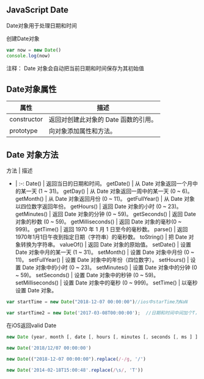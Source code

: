## JavaScript Date 

Date对象用于处理日期和时间

创建Date对象
``` js
var now = new Date()
console.log(now)
```
注释： Date 对象会自动把当前日期和时间保存为其初始值

## Date对象属性

属性 | 描述
------------ | -------------
constructor | 返回对创建此对象的 Date 函数的引用。
prototype | 向对象添加属性和方法。

## Date 对象方法

方法 | 描述
-  | :-:
Date() | 返回当日的日期和时间。
getDate() | 从 Date 对象返回一个月中的某一天 (1 ~ 31)。
getDay() | 从 Date 对象返回一周中的某一天 (0 ~ 6)。
getMonth() | 从 Date 对象返回月份 (0 ~ 11)。
getFullYear() | 从 Date 对象以四位数字返回年份。
getHours() | 返回 Date 对象的小时 (0 ~ 23)。
getMinutes() | 返回 Date 对象的分钟 (0 ~ 59)。
getSeconds() | 返回 Date 对象的秒数 (0 ~ 59)。
getMilliseconds() | 返回 Date 对象的毫秒(0 ~ 999)。
getTime() | 返回 1970 年 1 月 1 日至今的毫秒数。
parse() | 返回1970年1月1日午夜到指定日期（字符串）的毫秒数。
toString() | 把 Date 对象转换为字符串。
valueOf() | 返回 Date 对象的原始值。
setDate() | 设置 Date 对象中月的某一天 (1 ~ 31)。
setMonth() | 设置 Date 对象中月份 (0 ~ 11)。
setFullYear() | 设置 Date 对象中的年份（四位数字）。
setHours() | 设置 Date 对象中的小时 (0 ~ 23)。
setMinutes() | 设置 Date 对象中的分钟 (0 ~ 59)。
setSeconds() | 设置 Date 对象中的秒钟 (0 ~ 59)。
setMilliseconds() | 设置 Date 对象中的毫秒 (0 ~ 999)。
setTime() | 以毫秒设置 Date 对象。

``` js
var startTime = new Date("2018-12-07 00:00:00")//ios中starTime为NaN

var startTime2 = new Date('2017-03-08T00:00:00');  //日期和时间中间加个T，兼容ios
```
在iOS返回valid Date

``` js
new Date (year, month [, date [, hours [, minutes [, seconds [, ms ] ] ] ] ] )
```

``` js
new Date('2018/12/07 00:00:00')

new Date(("2018-12-07 00:00:00").replace(/-/g, '/')

new Date('2014-02-18T15:00:48'.replace(/\s/, 'T'))
```
